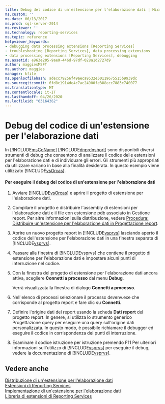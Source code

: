 ```yaml
---
title: Debug del codice di un'estensione per l'elaborazione dati | Microsoft Docs
ms.custom: ''
ms.date: 06/13/2017
ms.prod: sql-server-2014
ms.reviewer: ''
ms.technology: reporting-services
ms.topic: reference
helpviewer_keywords:
- debugging data processing extensions [Reporting Services]
- troubleshooting [Reporting Services], data processing extensions
- data processing extensions [Reporting Services], debugging
ms.assetid: e963e205-9ae0-446d-97df-028a1d2727d9
author: maggiesMSFT
ms.author: maggies
manager: kfile
ms.openlocfilehash: adecc79256f49aeca9532e50119675515b9939dc
ms.sourcegitcommit: 6fd8c1914de4c7ac24900fe388ecc7883c740077
ms.translationtype: MT
ms.contentlocale: it-IT
ms.lasthandoff: 04/26/2020
ms.locfileid: "63164362"
---
```

# <a name="debugging-data-processing-extension-code"></a>Debug del codice di un'estensione per l'elaborazione dati
  In [!INCLUDE[msCoName](../../../includes/msconame-md.md)] [!INCLUDE[dnprdnshort](../../../includes/dnprdnshort-md.md)] sono disponibili diversi strumenti di debug che consentono di analizzare il codice delle estensioni per l'elaborazione dati e di individuare gli errori. Gli strumenti più appropriati da utilizzare variano in base alla finalità desiderata. In questo esempio viene utilizzato [!INCLUDE[vsOrcas](../../../includes/vsorcas-md.md)].  
  
#### <a name="to-debug-your-data-processing-extension-code"></a>Per eseguire il debug del codice di un'estensione per l'elaborazione dati  
  
1.  Avviare [!INCLUDE[vsOrcas](../../../includes/vsorcas-md.md)] e aprire il progetto di estensione per l'elaborazione dati.  
  
2.  Compilare il progetto e distribuire l'assembly di estensioni per l'elaborazione dati e il file con estensione pdb associato in Gestione report. Per altre informazioni sulla distribuzione, vedere [Procedura: Distribuire un'estensione per l'elaborazione dati in Progettazione report](deploying-a-data-processing-extension-to-report-designer.md).  
  
3.  Aprire un nuovo progetto report in [!INCLUDE[vsprvs](../../../includes/vsprvs-md.md)] lasciando aperto il codice dell'estensione per l'elaborazione dati in una finestra separata di [!INCLUDE[vsprvs](../../../includes/vsprvs-md.md)].  
  
4.  Passare alla finestra di [!INCLUDE[vsprvs](../../../includes/vsprvs-md.md)] che contiene il progetto di estensione per l'elaborazione dati e impostare alcuni punti di interruzione nel codice.  
  
5.  Con la finestra del progetto di estensione per l'elaborazione dati ancora attiva, scegliere **Connetti a processo** dal menu **Debug**.  
  
     Verrà visualizzata la finestra di dialogo **Connetti a processo**.  
  
6.  Nell'elenco di processi selezionare il processo devenv.exe che corrisponde al progetto report e fare clic su **Connetti**.  
  
7.  Definire l'origine dati del report usando la scheda **Dati report** del progetto report. In genere, si utilizza lo strumento generico Progettazione query per eseguire una query sull'origine dati personalizzata. In questo modo, è possibile richiamare il debugger ed eseguire il codice in corrispondenza dei punti di interruzione.  
  
8.  Esaminare il codice istruzione per istruzione premendo F11 Per ulteriori informazioni sull'utilizzo di [!INCLUDE[vsprvs](../../../includes/vsprvs-md.md)] per eseguire il debug, vedere la documentazione di [!INCLUDE[vsprvs](../../../includes/vsprvs-md.md)].  
  
## <a name="see-also"></a>Vedere anche  
 [Distribuzione di un'estensione per l'elaborazione dati](deploying-a-data-processing-extension.md)   
 [Estensioni di Reporting Services](../reporting-services-extensions.md)   
 [Implementazione di un'estensione per l'elaborazione dati](implementing-a-data-processing-extension.md)   
 [Libreria di estensioni di Reporting Services](../reporting-services-extension-library.md)  
  
  
